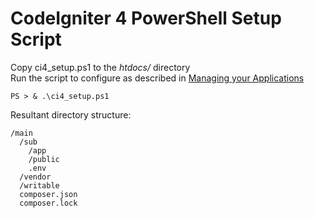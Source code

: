 # CodeIgniter 4 PowerShell Setup Script
Copy ci4_setup.ps1 to the *htdocs/* directory  
Run the script to configure as described in [Managing your Applications](https://codeigniter.com/user_guide/general/managing_apps.html)
```
PS > & .\ci4_setup.ps1
```
Resultant directory structure:
```
/main
  /sub
    /app
    /public
    .env
  /vendor
  /writable
  composer.json
  composer.lock
```
